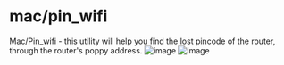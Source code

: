 # mac/pin_wifi
Mac/Pin_wifi - this utility will help you find the lost pincode of the router, through the router's poppy address.
![image](https://user-images.githubusercontent.com/78096790/210408691-75f556b4-405f-4f2b-b3e7-b685f9b9a481.png)
![image](https://user-images.githubusercontent.com/78096790/210408802-16cfec73-6bb7-4752-b262-24e22c619a45.png)
